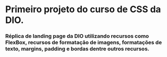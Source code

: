 # Primeiro projeto do curso de CSS da DIO.

### Réplica de landing page da DIO utilizando recursos como FlexBox, recursos de formatação de imagens, formatações de texto, margins, padding e bordas dentre outros recursos.